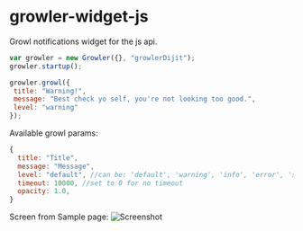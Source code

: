 growler-widget-js
=================

Growl notifications widget for the js api.

```javascript
var growler = new Growler({}, "growlerDijit");
growler.startup();

growler.growl({
 title: "Warning!",
 message: "Best check yo self, you're not looking too good.",
 level: "warning"
});
```
Available growl params:
```javascript
{
  title: "Title",
  message: "Message",
  level: "default", //can be: 'default', 'warning', 'info', 'error', 'success', if empty will be 'default'
  timeout: 10000, //set to 0 for no timeout
  opacity: 1.0,
}
```
Screen from Sample page:
![Screenshot](https://raw.github.com/ArcGIS/growler-widget-js/master/screenshot.PNG)
